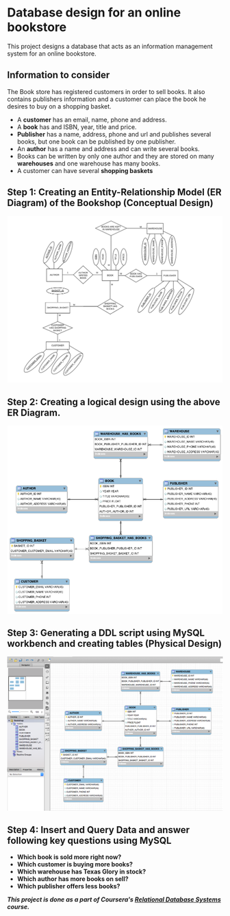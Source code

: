 # Database design for an online bookstore
This project designs a database that acts as an information management system for an online bookstore.

## Information to consider
The Book store has registered customers in order to sell books. It also contains publishers information and a customer can place the book he desires to buy on a shopping basket.
* A **customer** has an email, name, phone and address.
* A **book** has and ISBN, year, title and price.
* **Publisher** has a name, address, phone and url and publishes several books, but one book can be published by one publisher.
* An **author** has a name and address and can write several books.
* Books can be written by only one author and they are stored on many **warehouses** and one warehouse has many books.
* A customer can have several **shopping baskets**

## Step 1: Creating an Entity-Relationship Model (ER Diagram) of the Bookshop (Conceptual Design)

![picture alt](/Images/Bookstore%20ER%20Diagram.png)

## Step 2: Creating a logical design using the above ER Diagram.

![picture alt](/Images/Logical%20Design%20Diagram.png)

## Step 3: Generating a DDL script using MySQL workbench and creating tables (Physical Design)

![picture alt](/Images/Tables.png)

## Step 4: Insert and Query Data and answer following key questions using MySQL


* **Which	book is sold more right now?**
* **Which customer is buying more books?**
* **Which	warehouse has Texas Glory in stock?**
* **Which	author	has more books on sell?**
* **Which	publisher offers less books?**

***This project is done as a part of Coursera's [Relational Database Systems](https://www.coursera.org/learn/relational-database/) course.***
